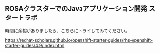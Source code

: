 ## ROSAクラスターでのJavaアプリケーション開発 スタートラボ

時間に余裕がありましたら、こちらにトライしてみてください。

https://redhat-scholars.github.io/openshift-starter-guides/rhs-openshift-starter-guides/4.9/index.html
